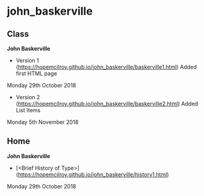 # john_baskerville


## Class

<b>John Baskerville</b> 

- Version 1 (https://hopemcilroy.github.io/john_baskerville/baskerville1.html) 
Added first HTML page

Monday 29th October 2018

- Version 2 (https://hopemcilroy.github.io/john_baskerville/baskerville2.html) 
Added List Items 

Monday 5th November 2018

## Home


<b>John Baskerville</b>

- [&lt;Brief History of Type&gt;] (https://hopemcilroy.github.io/john_baskerville/history1.html)

Monday 29th October 2018
